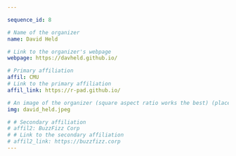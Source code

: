 ```yaml
---

sequence_id: 8

# Name of the organizer
name: David Held

# Link to the organizer's webpage
webpage: https://davheld.github.io/

# Primary affiliation
affil: CMU
# Link to the primary affiliation
affil_link: https://r-pad.github.io/

# An image of the organizer (square aspect ratio works the best) (place in the `assets/img/organizers` directory)
img: david_held.jpeg

# # Secondary affiliation
# affil2: BuzzFizz Corp
# # Link to the secondary affiliation
# affil2_link: https://buzzfizz.corp
---
```

